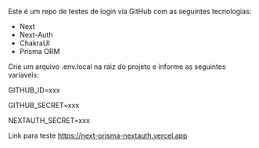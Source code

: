 Este é um repo de testes de login via GitHub com as seguintes tecnologias:
 - Next
 - Next-Auth
 - ChakraUI
 - Prisma ORM

Crie um arquivo .env.local na raiz do projeto e informe as seguintes variaveis:

GITHUB_ID=xxx

GITHUB_SECRET=xxx

NEXTAUTH_SECRET=xxx

Link para teste https://next-prisma-nextauth.vercel.app
